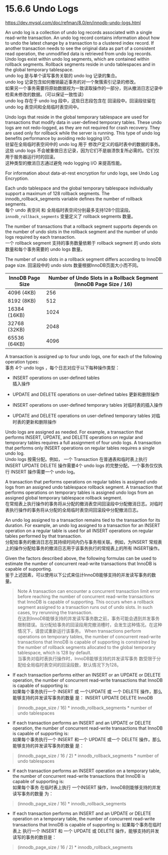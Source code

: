 # 15.6.6 Undo Logs

https://dev.mysql.com/doc/refman/8.0/en/innodb-undo-logs.html  

An undo log is a collection of undo log records associated with a single read-write transaction. An undo log record contains information about how to undo the latest change by a transaction to a clustered index record. If another transaction needs to see the original data as part of a consistent read operation, the unmodified data is retrieved from undo log records. Undo logs exist within undo log segments, which are contained within rollback segments. Rollback segments reside in undo tablespaces and in the global temporary tablespace.  
undo log 是与单个读写事务关联的 undo log 记录的集合。  
undo log 记录包含如何撤销最近事务的对一个聚簇索引记录的修改。  
如果另一个事务需要将原始数据视为一致读取操作的一部分，则从撤消日志记录中检索未修改的数据。（可以保证一致性读）  
undo log 存在于 undo log 段中，这些日志段包含在 回滚段中。回滚段驻留在 undo log 表空间和全局临时表空间中。

Undo logs that reside in the global temporary tablespace are used for transactions that modify data in user-defined temporary tables. These undo logs are not redo-logged, as they are not required for crash recovery. They are used only for rollback while the server is running. This type of undo log benefits performance by avoiding redo logging I/O.  
驻留在全局临时表空间中的 undo log 用于 修改户定义的临时表中的数据的事务。  
这些 undo logs 不会被重做日志记录，因为它们不是崩溃恢复所必需的。它们仅用于服务器运行时的回滚。  
这种类型的撤消日志通过避免 redo logging I/O 来提高性能。  

For information about data-at-rest encryption for undo logs, see Undo Log Encryption.

Each undo tablespace and the global temporary tablespace individually support a maximum of 128 rollback segments. The innodb_rollback_segments variable defines the number of rollback segments.  
每个 undo 表空间 和 全局临时表空间分别最多支持128个回滚段。`innodb_rollback_segments` 变量定义了 rollback segments 数量。  

The number of transactions that a rollback segment supports depends on the number of undo slots in the rollback segment and the number of undo logs required by each transaction.  
一个 rollback segment 支持的事务数量依赖于 rollback segment 的 undo slots 数量和每个事务需要的 undo logs 数量。

The number of undo slots in a rollback segment differs according to InnoDB page size.
回滚段中的 undo slots 数量根据InnoDB页面大小而不同。

| InnoDB Page Size | Number of Undo Slots in a Rollback Segment (InnoDB Page Size / 16) |
| ---------------- | ------------------------------------------------------------------ |
| 4096 (4KB)       | 256                                                                |
| 8192 (8KB)       | 512                                                                |
| 16384 (16KB)     | 1024                                                               |
| 32768 (32KB)     | 2048                                                               |
| 65536 (64KB)     | 4096                                                               |

A transaction is assigned up to four undo logs, one for each of the following operation types:  
事务 4个 undo logs ，每个日志对应于以下每种操作类型：  

* INSERT operations on user-defined tables  
插入操作

* UPDATE and DELETE operations on user-defined tables
更新和删除操作

* INSERT operations on user-defined temporary tables
对临时表的插入操作

* UPDATE and DELETE operations on user-defined temporary tables
对临时表的更新和删除操作

Undo logs are assigned as needed. For example, a transaction that performs INSERT, UPDATE, and DELETE operations on regular and temporary tables requires a full assignment of four undo logs. A transaction that performs only INSERT operations on regular tables requires a single undo log.   
Undo logs 按需分配。例如， 一个 Transaction 在普通表和临时表上执行 INSERT UPDATE DELETE 操作需要4个 undo logs 的完整分配。一个事务仅仅执行 INSERT 操作需要一个 undo log。  

A transaction that performs operations on regular tables is assigned undo logs from an assigned undo tablespace rollback segment. A transaction that performs operations on temporary tables is assigned undo logs from an assigned global temporary tablespace rollback segment.  
在常规表上执行操作的事务将从分配的撤消表空间回滚段中分配撤消日志。对临时表执行操作的事务将从分配的全局临时表空间回滚段中分配撤消日志。

An undo log assigned to a transaction remains tied to the transaction for its duration. For example, an undo log assigned to a transaction for an INSERT operation on a regular table is used for all INSERT operations on regular tables performed by that transaction.  
分配给事务的撤消日志在其持续时间内仍与事务相关联。例如，为INSERT 常规表上的操作分配给事务的撤消日志用于该事务执行的常规表上的所有 INSERT操作。

Given the factors described above, the following formulas can be used to estimate the number of concurrent read-write transactions that InnoDB is capable of supporting.  
鉴于上述因素，可以使用以下公式来估计InnoDB能够支持的并发读写事务的数量。

> Note
A transaction can encounter a concurrent transaction limit error before reaching the number of concurrent read-write transactions that InnoDB is capable of supporting. This occurs when a rollback segment assigned to a transaction runs out of undo slots. In such cases, try rerunning the transaction.  
在达到InnoDB能够支持的并发读写事务数之前，事务可能会遇到并发事务限制错误。当分配给事务的回滚段用完撤消槽时，会发生这种情况。在这种情况下，请尝试重新运行该事务。
> When transactions perform operations on temporary tables, the number of concurrent read-write transactions that InnoDB is capable of supporting is constrained by the number of rollback segments allocated to the global temporary tablespace, which is 128 by default.  
当事务对临时表执行操作时，InnoDB能够支持的并发读写事务 数受限于分配给全局临时表空间的回滚段数，默认情况下为128。

* If each transaction performs either an INSERT or an UPDATE or DELETE operation, the number of concurrent read-write transactions that InnoDB is capable of supporting is:  
如果每个事务执行一个 INSERT 或 一个UPDATE 或 一个 DELETE 操作，那么能够支持的并发读写事务的数量 是： INSERT UPDATE DELETE InnoDB

> (innodb_page_size / 16) * innodb_rollback_segments * number of undo tablespaces

* If each transaction performs an INSERT and an UPDATE or DELETE operation, the number of concurrent read-write transactions that InnoDB is capable of supporting is:  
如果每个事务执行一个 INSERT 和一个 UPDATE 或一个 DELETE 操作，那么能够支持的并发读写事务的数量 是：  

> (innodb_page_size / 16 / 2) * innodb_rollback_segments * number of undo tablespaces

* If each transaction performs an INSERT operation on a temporary table, the number of concurrent read-write transactions that InnoDB is capable of supporting is:  
如果每个事务 在临时表上执行 一个INSERT 操作，InnoDB则能够支持的并发读写事务的数量 为：  

> (innodb_page_size / 16) * innodb_rollback_segments

* If each transaction performs an INSERT and an UPDATE or DELETE operation on a temporary table, the number of concurrent read-write transactions that InnoDB is capable of supporting is:
如果每个事务在临时表上 执行一个 INSERT 和 一个 UPDATE 或 DELETE 操作，能够支持的并发读写的事务的数目是： 

> (innodb_page_size / 16 / 2) * innodb_rollback_segments